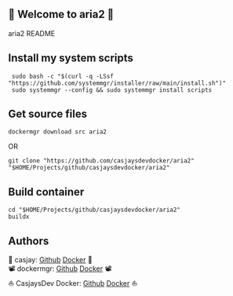 ## 👋 Welcome to aria2 🚀  

aria2 README  
  
  
## Install my system scripts  

```shell
 sudo bash -c "$(curl -q -LSsf "https://github.com/systemmgr/installer/raw/main/install.sh")"
 sudo systemmgr --config && sudo systemmgr install scripts  
```

## Get source files  

```shell
dockermgr download src aria2
```

OR

```shell
git clone "https://github.com/casjaysdevdocker/aria2" "$HOME/Projects/github/casjaysdevdocker/aria2"
```

## Build container  

```shell
cd "$HOME/Projects/github/casjaysdevdocker/aria2"
buildx 
```

## Authors  

🤖 casjay: [Github](https://github.com/casjay) [Docker](https://hub.docker.com/r/casjay) 🤖  
📽  dockermgr: [Github](https://github.com/dockermgr) [Docker](https://hub.docker.com/r/dockermgr) 📽  
⛵ CasjaysDev Docker: [Github](https://github.com/casjaysdevdocker) [Docker](https://hub.docker.com/r/casjaysdevdocker) ⛵  
